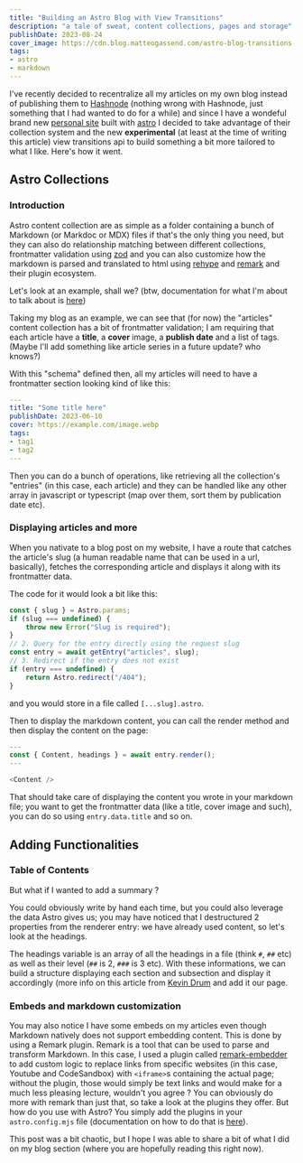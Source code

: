 ```yaml
---
title: "Building an Astro Blog with View Transitions"
description: "a tale of sweat, content collections, pages and storage"
publishDate: 2023-08-24
cover_image: https://cdn.blog.matteogassend.com/astro-blog-transitions-cover.jpg
tags:
- astro
- markdown
---
```



I've recently decided to recentralize all my articles on my own blog instead of publishing them to [Hashnode](https://hashnode.com) (nothing wrong with Hashnode, just something that I had wanted to do for a while) and since I have a wondeful brand new [personal site](https://matteogassend.com) built with [astro](https://astro.build) I decided to take advantage of their collection system and the new **experimental** (at least at the time of writing this article) view transitions api to build something a bit more tailored to what I like. Here's how it went.


## Astro Collections

### Introduction

Astro content collection are as simple as a folder containing a bunch of Markdown (or Markdoc or MDX) files if that's the only thing you need, but they can also do relationship matching between different collections, frontmatter validation using [zod](https://zod.dev) and you can also customize how the markdown is parsed and translated to html using [rehype](https://github.com/rehypejs/rehype) and [remark](https://github.com/remarkjs/remark) and their plugin ecosystem.


Let's look at an example, shall we? (btw, documentation for what I'm about to talk about is [here](https://docs.astro.build/en/guides/content-collections/))


Taking my blog as an example, we can see that (for now) the "articles" content collection has a bit of frontmatter validation; I am requiring that each article have a **title**, a **cover** image, a **publish date** and a list of tags. (Maybe I'll add something like article series in a future update? who knows?)


With this "schema" defined then, all my articles will need to have a frontmatter section looking kind of like this:

```yaml
---
title: "Some title here"
publishDate: 2023-06-10
cover: https://example.com/image.webp
tags: 
- tag1
- tag2
---
```

Then you can do a bunch of operations, like retrieving all the collection's "entries" (in this case, each article) and they can be handled like any other array in javascript or typescript (map over them, sort them by publication date etc).



### Displaying articles and more


When you nativate to a blog post on my website, I have a route that catches the article's slug (a human readable name that can be used in a url, basically), fetches the corresponding article and displays it along with its frontmatter data.


The code for it would look a bit like this:
```js
const { slug } = Astro.params;
if (slug === undefined) {
    throw new Error("Slug is required");
}
// 2. Query for the entry directly using the request slug
const entry = await getEntry("articles", slug);
// 3. Redirect if the entry does not exist
if (entry === undefined) {
    return Astro.redirect("/404");
}
```
and you would store in a file called `[...slug].astro`.

Then to display the markdown content, you can call the render method and then display the content on the page:
```javascript
---
const { Content, headings } = await entry.render();
---

<Content />
```

That should take care of displaying the content you wrote in your markdown file; you want to get the frontmatter data (like a title, cover image and such), you can do so using `entry.data.title` and so on.

## Adding Functionalities

### Table of Contents

But what if I wanted to add a summary ?

You could obviously write by hand each time, but you could also leverage the data Astro gives us; you may have noticed that I destructured 2 properties from the renderer entry: we have already used content, so let's look at the headings.

The headings variable is an array of all the headings in a file (think `#`, `##` etc) as well as their level (`##` is 2, `###` is 3 etc). With these informations, we can build a structure displaying each section and subsection and display it accordingly (more info on this article from [Kevin Drum](https://kld.dev/building-table-of-contents/) and add it our page.

### Embeds and markdown customization

You may also notice I have some embeds on my articles even though Markdown natively does not support embedding content. This is done by using a Remark plugin. Remark is a tool that can be used to parse and transform Markdown. In this case, I used a plugin called [remark-embedder](https://github.com/remark-embedder/core) to add custom logic to replace links from specific websites (in this case, Youtube and CodeSandbox) with `<iframe>`s containing the actual page; without the plugin, those would simply be text links and would make for a much less pleasing lecture, wouldn't you agree ?
You can obviously do more with remark than just that, so take a look at the plugins they offer. But how do you use with Astro? You simply add the plugins in your `astro.config.mjs` file (documentation on how to do that is [here](https://docs.astro.build/en/reference/configuration-reference/#markdownremarkplugins)).


This post was a bit chaotic, but I hope I was able to share a bit of what I did on my blog section (where you are hopefully reading this right now).




